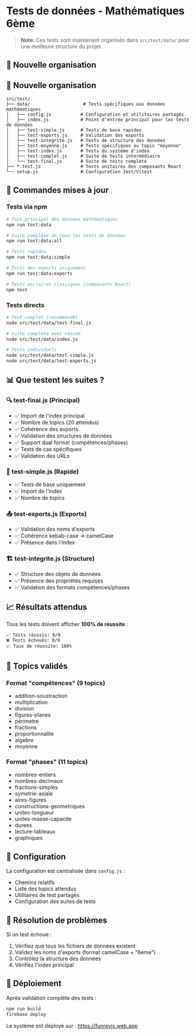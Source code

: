 # Tests de données - Mathématiques 6ème

> **Note**: Ces tests sont maintenant organisés dans `src/test/data/` pour une meilleure structure du projet.

## 📁 Nouvelle organisation

## 📁 Nouvelle organisation
```
src/test/
├── data/                    # Tests spécifiques aux données mathématiques
│   ├── config.js           # Configuration et utilitaires partagés
│   ├── index.js            # Point d'entrée principal pour les tests de données
│   ├── test-simple.js      # Tests de base rapides
│   ├── test-exports.js     # Validation des exports
│   ├── test-integrite.js   # Tests de structure des données
│   ├── test-moyenne.js     # Tests spécifiques au topic "moyenne"
│   ├── test-index.js       # Tests du système d'index
│   ├── test-complet.js     # Suite de tests intermédiaire
│   └── test-final.js       # Suite de tests complète
├── *.test.js               # Tests unitaires des composants React
└── setup.js                # Configuration Jest/Vitest
```

## 🚀 Commandes mises à jour

### Tests via npm
```bash
# Test principal des données mathématiques
npm run test:data

# Suite complète de tous les tests de données
npm run test:data:all

# Tests rapides
npm run test:data:simple

# Tests des exports uniquement
npm run test:data:exports

# Tests unitaires classiques (composants React)
npm test
```

### Tests directs
```bash
# Test complet (recommandé)
node src/test/data/test-final.js

# Suite complète avec résumé
node src/test/data/index.js

# Tests individuels
node src/test/data/test-simple.js
node src/test/data/test-exports.js
```

## 📊 Que testent les suites ?

### 🔍 test-final.js (Principal)
- ✅ Import de l'index principal
- ✅ Nombre de topics (20 attendus)
- ✅ Cohérence des exports
- ✅ Validation des structures de données
- ✅ Support dual format (compétences/phases)
- ✅ Tests de cas spécifiques
- ✅ Validation des URLs

### 🎯 test-simple.js (Rapide)
- ✅ Tests de base uniquement
- ✅ Import de l'index
- ✅ Nombre de topics

### 📤 test-exports.js (Exports)
- ✅ Validation des noms d'exports
- ✅ Cohérence kebab-case → camelCase
- ✅ Présence dans l'index

### 🏗️ test-integrite.js (Structure)
- ✅ Structure des objets de données
- ✅ Présence des propriétés requises
- ✅ Validation des formats compétences/phases

## 📈 Résultats attendus

Tous les tests doivent afficher **100% de réussite** :
```
✅ Tests réussis: 9/9
❌ Tests échoués: 0/9
📈 Taux de réussite: 100%
```

## 🎯 Topics validés

### Format "compétences" (9 topics)
- addition-soustraction
- multiplication  
- division
- figures-planes
- perimetre
- fractions
- proportionnalite
- algebre
- moyenne

### Format "phases" (11 topics)
- nombres-entiers
- nombres-decimaux
- fractions-simples
- symetrie-axiale
- aires-figures
- constructions-geometriques
- unites-longueur
- unites-masse-capacite
- durees
- lecture-tableaux
- graphiques

## 🔧 Configuration

La configuration est centralisée dans `config.js` :
- Chemins relatifs
- Liste des topics attendus
- Utilitaires de test partagés
- Configuration des suites de tests

## 🚨 Résolution de problèmes

Si un test échoue :
1. Vérifiez que tous les fichiers de données existent
2. Validez les noms d'exports (format camelCase + "6eme")
3. Contrôlez la structure des données
4. Vérifiez l'index principal

## 🎉 Déploiement

Après validation complète des tests :
```bash
npm run build
firebase deploy
```

Le système est déployé sur : https://funrevis.web.app
